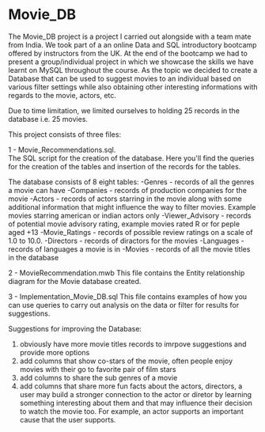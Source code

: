 # Movie_DB

The Movie_DB project is a project I carried out alongside with a team mate from India.
We took part of a an online Data and SQL introductory bootcamp offered by instructors from the UK.
At the end of the bootcamp we had to present a group/individual project in which we showcase the skills we have learnt on MySQL throughout the course.
As the topic we decided to create a Database that can be used to suggest movies to an individual based on various filter settings while also obtaining 
other interesting informations with regards to the movie, actors, etc. 

Due to time limitation, we limited ourselves to holding 25 records in the database i.e. 25 movies.

This project consists of three files:

1 - Movie_Recommendations.sql.  
  The SQL script for the creation of the database. Here you'll find the queries for the creation of the tables and insertion of the records for the tables.
  
  The database consists of 8 eight tables:
  -Genres -  records of all the genres a movie can have
  -Companies -  records of production companies for the movie
  -Actors -  records of actors starring in the movie along with some additional information that might influence the way to filter movies. Example movies starring american or indian actors only
  -Viewer_Advisory - records of potential movie advisory rating, example movies rated R or for peple aged +13
  -Movie_Ratings -  records of possible review ratings on a scale of 1.0 to 10.0.
  -Directors -  records of diractors for the movies
  -Languages - records of languages a movie is in
  -Movies - records of all the movie titles in the database
  
2 - MovieRecommendation.mwb
  This file contains the Entity relationship diagram for the Movie database created.

3 - Implementation_Movie_DB.sql
  This file contains examples of how you can use queries to carry out analysis on the data or filter for results for suggestions.
  
  Suggestions for improving the Database:
  1. obviously have more movie titles records to imrpove suggestions and provide more options
  2. add columns that show co-stars of the movie, often people enjoy movies with their go to favorite pair of film stars
  3. add columns to share the sub genres of a movie
  4. add columns that share more fun facts about the actors, directors, a user may build a stronger connection to the actor or diretor by learning 
    something interesting about them and that may influence their decision to watch the movie too. For example, an actor supports an important cause 
     that the user supports.
